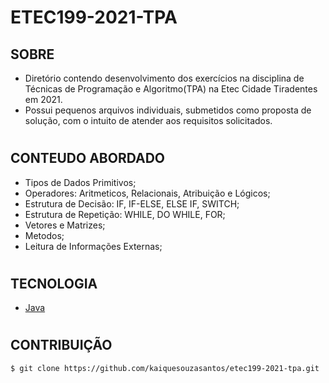 # ETEC199-2021-TPA

## SOBRE

- Diretório contendo desenvolvimento dos exercícios na disciplina de Técnicas de Programação e Algoritmo(TPA) na Etec Cidade Tiradentes em 2021.
- Possui pequenos arquivos individuais, submetidos como proposta de solução, com o intuito de atender aos requisitos solicitados.

#

## CONTEUDO ABORDADO

- Tipos de Dados Primitivos;
- Operadores: Aritmeticos, Relacionais, Atribuição e Lógicos;
- Estrutura de Decisão: IF, IF-ELSE, ELSE IF, SWITCH;
- Estrutura de Repetição: WHILE, DO WHILE, FOR;
- Vetores e Matrizes;
- Metodos;
- Leitura de Informações Externas;

#


## TECNOLOGIA
- [Java](https://docs.oracle.com/en/java)

#

## CONTRIBUIÇÃO

```
$ git clone https://github.com/kaiquesouzasantos/etec199-2021-tpa.git 
```